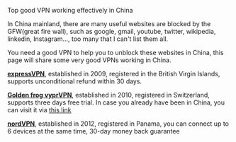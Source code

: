 Top good VPN working effectively in China

In China mainland, there are many useful websites are blocked by the GFW(great fire wall), such as google, gmail, youtube, twitter, wikipedia, linkedin, Instagram..., too many that I can't list them all.

You need a good VPN to help you to unblock these websites in China, this page will share some very good VPNs working in China.

[**expressVPN**](http://www.linkev.com/?a_fid=clover), established in 2009, registered in the British Virgin Islands, supports unconditional refund within 30 days.

[**Golden frog vyprVPN**](https://www.goldenfrog.com/zh/vyprvpn?offer_id=174&aff_id=3008), established in 2010, registered in Switzerland,  supports three days free trial. In case you already have been in China, you can visit it via [this link](https://www.joingf.com/vyprvpn/special/vpn-seasonal-special?offer_id=174&aff_id=3008&url_id=118)

[**nordVPN**](https://go.nordvpn.net/aff_c?offer_id=15&aff_id=13110), established in 2012, registered in Panama, you can connect up to 6 devices at the same time, 30-day money back guarantee
